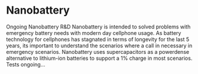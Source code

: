 # Nanobattery
Ongoing Nanobattery R&amp;D
Nanobattery is intended to solved problems with emergency battery needs with modern day cellphone usage. As battery technology for cellphones has stagnated in terms of longevity for the last 5 years, its important to understand the scenarios where a call in necessary in emergency scenarios. Nanobattery uses supercapacitors as a powerdense alternative to lithium-ion batteries to support a 1% charge in most scenarios. Tests ongoing...
